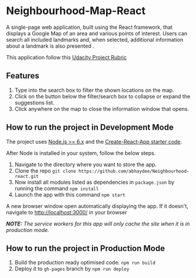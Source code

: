 # Neighbourhood-Map-React
A single-page web application, built using the React framework, that displays a Google Map of an area and various points of interest. Users can search all included landmarks and, when selected, additional information about a landmark is also presented .

This application follow this [Udacity Project Rubric](https://review.udacity.com/#!/rubrics/1351/view)




## Features

1. Type into the search box to filter the shown locations on the map.
2. Click on the button below the filter/search box to collapse or expand the suggestions list.
3. Click anywhere on the map to close the information window that opens.


## How to run the project in Development Mode
The project uses [Node.js >= 6.x](https://nodejs.org/en/) and the [Create-React-App starter code](https://github.com/facebookincubator/create-react-app).

After Node is installed in your system, follow the below steps.

1. Navigate to the directory where you want to store the app.
2. Clone the repo `git clone https://github.com/abhaydee/Neighbourhood-react.git`
3. Now install all modules listed as dependencies in `package.json` by running the command `npm install`
4. Launch the app with this command `npm start`

A new browser window open automatically displaying the app.  If it doesn't, navigate to [http://localhost:3000/](http://localhost:3000/) in your browser

***NOTE:*** *The service workers for this app will only cache the site when it is in production mode.*

## How to run the project in Production Mode

1. Build the production ready optimised code. `npm run build`
2. Deploy it to `gh-pages` branch by `npm run deploy`
